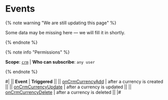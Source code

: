 # Events

{% note warning "We are still updating this page" %}

Some data may be missing here — we will fill it in shortly.

{% endnote %}

{% note info "Permissions" %}

**Scope**: [`crm`](../../../scopes/permissions.md) | **Who can subscribe**: `any user`

{% endnote %}

#|
|| **Event** | **Triggered** ||
|| [onCrmCurrencyAdd](./on-crm-currency-add.md) | after a currency is created ||
|| [onCrmCurrencyUpdate](./on-crm-currency-update.md) | after a currency is updated ||
|| [onCrmCurrencyDelete](./on-crm-currency-delete.md) | after a currency is deleted ||
|#